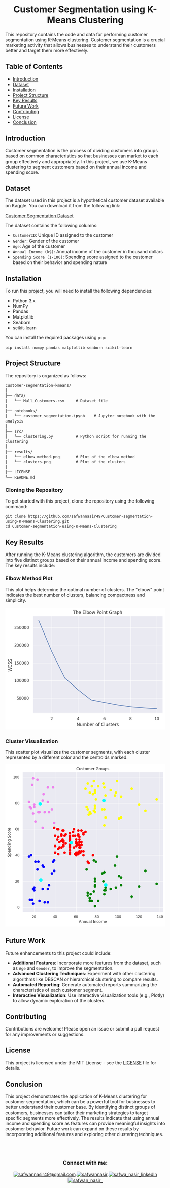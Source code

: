 <h1 align="center">Customer Segmentation using K-Means Clustering</h1>

<p>This repository contains the code and data for performing customer segmentation using K-Means clustering. Customer segmentation is a crucial marketing activity that allows businesses to understand their customers better and target them more effectively.</p>

<h2>Table of Contents</h2>
<ul>
    <li><a href="#introduction">Introduction</a></li>
    <li><a href="#dataset">Dataset</a></li>
    <li><a href="#installation">Installation</a></li>
    <li><a href="#project-structure">Project Structure</a></li>
    <li><a href="#key-results">Key Results</a></li>
    <li><a href="#future-work">Future Work</a></li>
    <li><a href="#contributing">Contributing</a></li>
    <li><a href="#license">License</a></li>
    <li><a href="#conclusion">Conclusion</a></li>
</ul>

<h2 id="introduction">Introduction</h2>
<p>Customer segmentation is the process of dividing customers into groups based on common characteristics so that businesses can market to each group effectively and appropriately. In this project, we use K-Means clustering to segment customers based on their annual income and spending score.</p>

<h2 id="dataset">Dataset</h2>
<p>The dataset used in this project is a hypothetical customer dataset available on Kaggle. You can download it from the following link:</p>
<p><a href="https://www.kaggle.com/datasets/vjchoudhary7/customer-segmentation-tutorial-in-python" target="_blank">Customer Segmentation Dataset</a></p>
<p>The dataset contains the following columns:</p>
<ul>
    <li><code>CustomerID</code>: Unique ID assigned to the customer</li>
    <li><code>Gender</code>: Gender of the customer</li>
    <li><code>Age</code>: Age of the customer</li>
    <li><code>Annual Income (k$)</code>: Annual income of the customer in thousand dollars</li>
    <li><code>Spending Score (1-100)</code>: Spending score assigned to the customer based on their behavior and spending nature</li>
</ul>

<h2 id="installation">Installation</h2>
<p>To run this project, you will need to install the following dependencies:</p>
<ul>
    <li>Python 3.x</li>
    <li>NumPy</li>
    <li>Pandas</li>
    <li>Matplotlib</li>
    <li>Seaborn</li>
    <li>scikit-learn</li>
</ul>
<p>You can install the required packages using <code>pip</code>:</p>
<pre><code>pip install numpy pandas matplotlib seaborn scikit-learn</code></pre>

<h2 id="project-structure">Project Structure</h2>
<p>The repository is organized as follows:</p>
<pre><code>customer-segmentation-kmeans/
│
├── data/
│   └── Mall_Customers.csv     # Dataset file
│
├── notebooks/
│   └── customer_segmentation.ipynb    # Jupyter notebook with the analysis
│
├── src/
│   └── clustering.py          # Python script for running the clustering
│
├── results/
│   └── elbow_method.png       # Plot of the elbow method
│   └── clusters.png           # Plot of the clusters
│
├── LICENSE
└── README.md
</code></pre>

<h3>Cloning the Repository</h3>
<p>To get started with this project, clone the repository using the following command:</p>
<pre><code>git clone https://github.com/safwannasir49/Customer-segmentation-using-K-Means-Clustering.git
cd Customer-segmentation-using-K-Means-Clustering
</code></pre>

<h2 id="key-results">Key Results</h2>
<p>After running the K-Means clustering algorithm, the customers are divided into five distinct groups based on their annual income and spending score. The key results include:</p>
<h3>Elbow Method Plot</h3>
<p>This plot helps determine the optimal number of clusters. The "elbow" point indicates the best number of clusters, balancing compactness and simplicity.</p>
<img src="elbow.png" alt="Elbow Method">

<h3>Cluster Visualization</h3>
<p>This scatter plot visualizes the customer segments, with each cluster represented by a different color and the centroids marked.</p>
<img src="results.png" alt="Clusters">

<h2 id="future-work">Future Work</h2>
<p>Future enhancements to this project could include:</p>
<ul>
    <li><strong>Additional Features</strong>: Incorporate more features from the dataset, such as <code>Age</code> and <code>Gender</code>, to improve the segmentation.</li>
    <li><strong>Advanced Clustering Techniques</strong>: Experiment with other clustering algorithms like DBSCAN or hierarchical clustering to compare results.</li>
    <li><strong>Automated Reporting</strong>: Generate automated reports summarizing the characteristics of each customer segment.</li>
    <li><strong>Interactive Visualization</strong>: Use interactive visualization tools (e.g., Plotly) to allow dynamic exploration of the clusters.</li>
</ul>

<h2 id="contributing">Contributing</h2>
<p>Contributions are welcome! Please open an issue or submit a pull request for any improvements or suggestions.</p>

<h2 id="license">License</h2>
<p>This project is licensed under the MIT License - see the <a href="LICENSE">LICENSE</a> file for details.</p>

<h2 id="conclusion">Conclusion</h2>
<p>This project demonstrates the application of K-Means clustering for customer segmentation, which can be a powerful tool for businesses to better understand their customer base. By identifying distinct groups of customers, businesses can tailor their marketing strategies to target specific segments more effectively. The results indicate that using annual income and spending score as features can provide meaningful insights into customer behavior. Future work can expand on these results by incorporating additional features and exploring other clustering techniques.</p>
<br><br>
<h3 align="center">Connect with me:</h3>
<p align="center">
       <a href="mailto:safwannasir49@gmail.com" target="blank">
        <img align="center" src="https://www.svgrepo.com/show/484206/mail.svg" alt="safwannasir49@gmail.com" height="30" width="40" />
    </a>
    <a href="https://twitter.com/SafwanNasir49" target="blank">
        <img align="center" src="https://raw.githubusercontent.com/rahuldkjain/github-profile-readme-generator/master/src/images/icons/Social/twitter.svg" alt="safwannasir" height="30" width="40" />
    </a>
    <a href="https://linkedin.com/in/safwan-nasir-955745219" target="blank">
        <img align="center" src="https://raw.githubusercontent.com/rahuldkjain/github-profile-readme-generator/master/src/images/icons/Social/linked-in-alt.svg" alt="safwa_nasir_linkedln" height="30" width="40" />
    </a>
    <a href="https://instagram.com/safwan_nasir_" target="blank">
        <img align="center" src="https://raw.githubusercontent.com/rahuldkjain/github-profile-readme-generator/master/src/images/icons/Social/instagram.svg" alt="safwan_nasir_" height="30" width="40" />
    </a>
</p>


</body>
</html>
